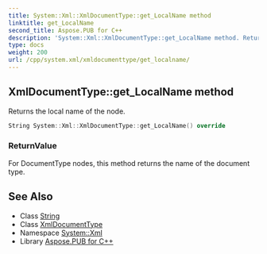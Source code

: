 ```yaml
---
title: System::Xml::XmlDocumentType::get_LocalName method
linktitle: get_LocalName
second_title: Aspose.PUB for C++
description: 'System::Xml::XmlDocumentType::get_LocalName method. Returns the local name of the node in C++.'
type: docs
weight: 200
url: /cpp/system.xml/xmldocumenttype/get_localname/
---
```

## XmlDocumentType::get_LocalName method


Returns the local name of the node.

```cpp
String System::Xml::XmlDocumentType::get_LocalName() override
```


### ReturnValue

For DocumentType nodes, this method returns the name of the document type.

## See Also

* Class [String](../../../system/string/)
* Class [XmlDocumentType](../)
* Namespace [System::Xml](../../)
* Library [Aspose.PUB for C++](../../../)
